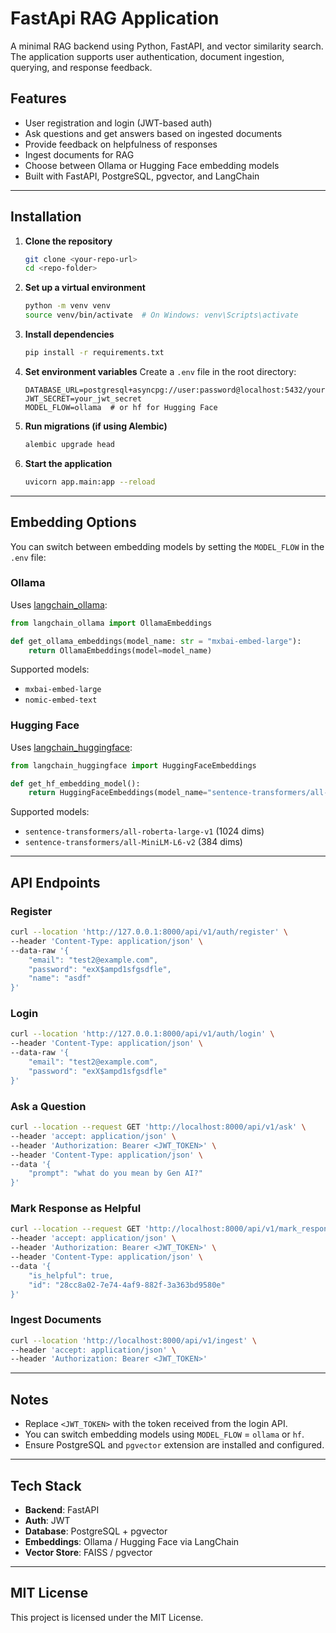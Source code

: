 # FastApi RAG Application

A minimal RAG backend using Python, FastAPI, and vector similarity search. The application supports user authentication, document ingestion, querying, and response feedback.

## Features

- User registration and login (JWT-based auth)
- Ask questions and get answers based on ingested documents
- Provide feedback on helpfulness of responses
- Ingest documents for RAG
- Choose between Ollama or Hugging Face embedding models
- Built with FastAPI, PostgreSQL, pgvector, and LangChain

---

## Installation

1. **Clone the repository**
   ```bash
   git clone <your-repo-url>
   cd <repo-folder>
   ```

2. **Set up a virtual environment**
   ```bash
   python -m venv venv
   source venv/bin/activate  # On Windows: venv\Scripts\activate
   ```

3. **Install dependencies**
   ```bash
   pip install -r requirements.txt
   ```

4. **Set environment variables**
   Create a `.env` file in the root directory:

   ```env
   DATABASE_URL=postgresql+asyncpg://user:password@localhost:5432/yourdb
   JWT_SECRET=your_jwt_secret
   MODEL_FLOW=ollama  # or hf for Hugging Face
   ```

5. **Run migrations (if using Alembic)**
   ```bash
   alembic upgrade head
   ```

6. **Start the application**
   ```bash
   uvicorn app.main:app --reload
   ```

---

## Embedding Options

You can switch between embedding models by setting the `MODEL_FLOW` in the `.env` file:

### Ollama
Uses [langchain_ollama](https://python.langchain.com/docs/integrations/text_embedding/ollama/):
```python
from langchain_ollama import OllamaEmbeddings

def get_ollama_embeddings(model_name: str = "mxbai-embed-large"):
    return OllamaEmbeddings(model=model_name)
```

Supported models:
- `mxbai-embed-large`
- `nomic-embed-text`

### Hugging Face
Uses [langchain_huggingface](https://python.langchain.com/docs/integrations/text_embedding/huggingface/):
```python
from langchain_huggingface import HuggingFaceEmbeddings

def get_hf_embedding_model():
    return HuggingFaceEmbeddings(model_name="sentence-transformers/all-roberta-large-v1")
```

Supported models:
- `sentence-transformers/all-roberta-large-v1` (1024 dims)
- `sentence-transformers/all-MiniLM-L6-v2` (384 dims)

---

## API Endpoints

### Register
```bash
curl --location 'http://127.0.0.1:8000/api/v1/auth/register' \
--header 'Content-Type: application/json' \
--data-raw '{
    "email": "test2@example.com",
    "password": "exX$ampd1sfgsdfle",
    "name": "asdf"
}'
```

### Login
```bash
curl --location 'http://127.0.0.1:8000/api/v1/auth/login' \
--header 'Content-Type: application/json' \
--data-raw '{
    "email": "test2@example.com",
    "password": "exX$ampd1sfgsdfle"
}'
```

### Ask a Question
```bash
curl --location --request GET 'http://localhost:8000/api/v1/ask' \
--header 'accept: application/json' \
--header 'Authorization: Bearer <JWT_TOKEN>' \
--header 'Content-Type: application/json' \
--data '{
    "prompt": "what do you mean by Gen AI?"
}'
```

### Mark Response as Helpful
```bash
curl --location --request GET 'http://localhost:8000/api/v1/mark_response' \
--header 'accept: application/json' \
--header 'Authorization: Bearer <JWT_TOKEN>' \
--header 'Content-Type: application/json' \
--data '{
    "is_helpful": true,
    "id": "28cc8a02-7e74-4af9-882f-3a363bd9580e"
}'
```

### Ingest Documents
```bash
curl --location 'http://localhost:8000/api/v1/ingest' \
--header 'accept: application/json' \
--header 'Authorization: Bearer <JWT_TOKEN>'
```

---

## Notes

- Replace `<JWT_TOKEN>` with the token received from the login API.
- You can switch embedding models using `MODEL_FLOW` = `ollama` or `hf`.
- Ensure PostgreSQL and `pgvector` extension are installed and configured.

---

## Tech Stack

- **Backend**: FastAPI
- **Auth**: JWT
- **Database**: PostgreSQL + pgvector
- **Embeddings**: Ollama / Hugging Face via LangChain
- **Vector Store**: FAISS / pgvector

---

## MIT License

This project is licensed under the MIT License.

